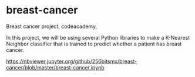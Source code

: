 # breast-cancer
Breast cancer project, codeacademy, 

In this project, we will be using several Python libraries to make a K-Nearest Neighbor classifier that is trained to predict whether a patient has breast cancer.

https://nbviewer.jupyter.org/github/256bitsmx/breast-cancer/blob/master/breast-cancer.ipynb
